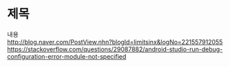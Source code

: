 # 제목<br>
내용<br>
http://blog.naver.com/PostView.nhn?blogId=limitsinx&logNo=221557912055<br>
https://stackoverflow.com/questions/29087882/android-studio-run-debug-configuration-error-module-not-specified
